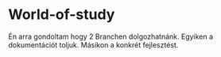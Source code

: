 # World-of-study

Én arra gondoltam hogy 2 Branchen dolgozhatnánk. Egyiken a dokumentációt toljuk. Másikon a konkrét fejlesztést.
